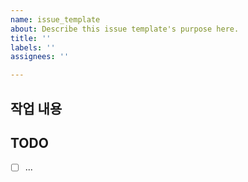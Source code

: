 ```yaml
---
name: issue_template
about: Describe this issue template's purpose here.
title: ''
labels: ''
assignees: ''

---
```


## 작업 내용


## TODO
- [ ] ...
